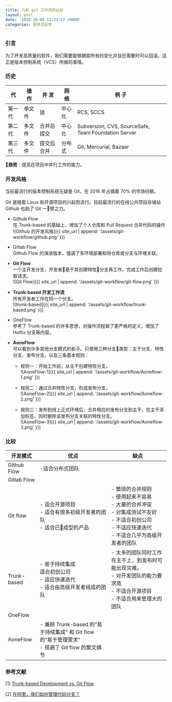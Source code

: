 ```yaml
---
title: 几种 git 工作流的比较 
layout: post
date: '2018-10-08 11:23:57 +0800'
categories: 程序员日常 
---
```


### 引言
为了开发高质量的软件，我们需要能够跟踪所有的变化并且在需要时可以回滚。这正是版本控制系统（VCS）所做的事情。

### 历史

| 代            | 操 作 | 并 发 | 网 络 | 例 子 |
|--------------|-------|------|------|------|
|第一代|单文件|锁|中心化|RCS, SCCS|
|第二代|多文件|合并后提交|中心化|Subversion, CVS, SourceSafe, Team Foundation Server|
|第三代|多文件|提交后合并|分布式|Git, Mercurial, Bazaar|

**趋势**：提高在项目中并行工作的能力。

### 开发风格
当前最流行的版本控制系统无疑是 Git，在 2016 年占据着 70% 的市场份额。

Git 是随着 Linux 和开源项目的兴起而流行。目前最流行的在线公共项目存储站 Github 也助了 Git 一臂之力。

- Github Flow<br />
在 Trunk-based 的基础上，增加了个人仓库和 Pull Request 合并代码的操作<br />
![Github 的开发风格]({{ site_url | append: '/assets/git-workflow/github.png' }})

- Gitlab Flow<br />
Github Flow 的演进版本，强调了多环境部署和将仓库或分支与环境关联。

- **Git Flow**<br />
一个主开发分支，开发者基于其创建特性分支再工作。完成工作后创建拉取请求。<br />
![Git Flow]({{ site_url | append: '/assets/git-workflow/git-flow.png' }})

- **Trunk-based 开发工作流**<br />
所有开发者工作在同一个分支。<br />
![trunk-based]({{ site_url | append: '/assets/git-workflow/trunk-based.png' }})

- OneFlow<br />
参考了 Trunk-based 的许多思想，对操作流程做了更严格的定义，增加了 Hotfix 分支等内容。

- **AoneFlow**<br />
可以看到许多其他分支模式的影子。只使用三种分支类型：主干分支、特性分支、发布分支，以及三条基本规则：

  - 规则一：开始工作前，从主干创建特性分支。<br />
  ![AoneFlow-1]({{ site_url | append: '/assets/git-workflow/Aoneflow-1.png' }})
  
  - 规则二：通过合并特性分支，形成发布分支。<br />
  ![AoneFlow-2]({{ site_url | append: '/assets/git-workflow/Aoneflow-2.png' }})
  
  - 规则三：发布到线上正式环境后，合并相应的发布分支到主干，在主干添加标签，同时删除该发布分支关联的特性分支。<br />
  ![AoneFlow-3]({{ site_url | append: '/assets/git-workflow/Aoneflow-3.png' }})

### 比较

|开发模式     |          优点|                  缺点|
|------------|-------------|---------------------|
|Github Flow |-适合分布式团队|                     |
|Gitlab Flow |             |                     |
|Git flow    |- 适合开源项目<br />- 适合有很多初级开发者的团队 <br />- 适合已成型的产品|- 繁琐的合并规则 <br />- 使用起来不容易<br /> - 大量的合并冲突<br />- 对集成测试不友好 <br /> - 不适合初创公司 <br />- 不适应快速迭代 <br /> - 不适合几乎为高级开发者的团队 |
|Trunk-based |- 易于持续集成<br />适合初创公司<br />- 适应快速迭代 <br /> - 适合由高级开发者组成的团队 |- 太多的团队同时工作在主干上，到发布时可能出现灾难。<br />- 对开发团队的能力要求高 <br /> - 不适合开源项目<br /> - 不适合用来管理大的团队|
|OneFlow     |            |                      |
|AoneFlow    |- 兼顾 Trunk-based 的“易于持续集成" 和 Git flow 的“易于管理需求"<br />- 规避了 Git flow 的繁文缛节 |    |


### 参考文献
[1] [Trunk-based Development vs. Git Flow](https://www.toptal.com/software/trunk-based-development-git-flow)

[2] [在阿里，我们如何管理代码分支？](https://yq.aliyun.com/articles/573549)